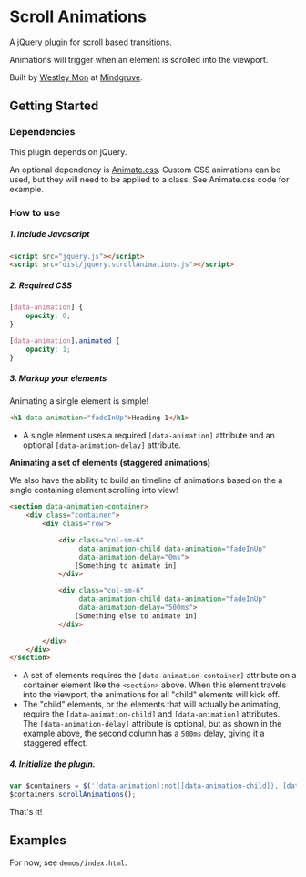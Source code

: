 # Scroll Animations

A jQuery plugin for scroll based transitions.

Animations will trigger when an element is scrolled into the viewport.

Built by [Westley Mon](http://westleymon.com/) at [Mindgruve](http://mindgruve.com/).

## Getting Started

### Dependencies
This plugin depends on jQuery.

An optional dependency is [Animate.css](https://github.com/daneden/animate.css).  Custom CSS animations can be used, but they will need to be applied to a class.  See Animate.css code for example.

### How to use

##### 1. Include Javascript
```html
<script src="jquery.js"></script>
<script src="dist/jquery.scrollAnimations.js"></script>
```

##### 2. Required CSS
```css
[data-animation] {
    opacity: 0;
}

[data-animation].animated {
    opacity: 1;
}
```

##### 3. Markup your elements

Animating a single element is simple!
```html
<h1 data-animation="fadeInUp">Heading 1</h1>
```
 - A single element uses a required `[data-animation]` attribute and an optional `[data-animation-delay]` attribute.
 
 **Animating a set of elements (staggered animations)**
 
 We also have the ability to build an timeline of animations based on the a single containing element scrolling into view!
 
 ```html
 <section data-animation-container>
     <div class="container">
         <div class="row">
 
             <div class="col-sm-6"
                  data-animation-child data-animation="fadeInUp"
                  data-animation-delay="0ms">
                 [Something to animate in]
             </div>
 
             <div class="col-sm-6"
                  data-animation-child data-animation="fadeInUp"
                  data-animation-delay="500ms">
                 [Something else to animate in]
             </div>
 
         </div>
     </div>
 </section>
 ```
  - A set of elements requires the `[data-animation-container]` attribute on a container element like the `<section>` above.  When this element travels into the viewport, the animations for all "child" elements will kick off.
  - The "child" elements, or the elements that will actually be animating, require the `[data-animation-child]` and `[data-animation]` attributes.  The `[data-animation-delay]` attribute is optional, but as shown in the example above, the second column has a `500ms` delay, giving it a staggered effect.

##### 4. Initialize the plugin.
```javascript
var $containers = $('[data-animation]:not([data-animation-child]), [data-animation-container]');
$containers.scrollAnimations();
```

That's it!

## Examples

For now, see `demos/index.html`.
